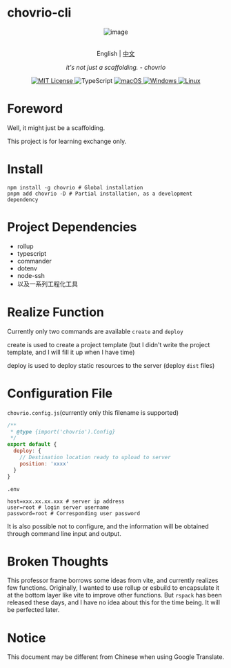 # chovrio-cli

<div align="center">
<picture>
  <source media="(prefers-color-scheme: dark)" srcset="https://chart-nw7ku8zhv-astrues.vercel.app/jing.png">
  <img alt="image" srcset="https://chart-nw7ku8zhv-astrues.vercel.app/jing.png">
</picture>
<p align="center">
    <br> English | <a href="README-CN.md">中文</a>
</p>
<p align="center">
    <em>it's not just a scaffolding. - chovrio</em>
</p>

<p align="center">
<a href="LICENSE" target="_blank">
    <img alt="MIT License" src="https://img.shields.io/badge/license-MIT-blue?style=flat-square" />
</a>
<img alt="TypeScript" src="https://img.shields.io/badge/-TypeScript-blue?style=flat-square&logo=typescript&logoColor=white" />

<a href="https://github.com/yetone/openai-translator/releases" target="_blank">
<img alt="macOS" src="https://img.shields.io/badge/-macOS-black?style=flat-square&logo=apple&logoColor=white" />
</a>

<a href="https://github.com/yetone/openai-translator/releases" target="_blank">
<img alt="Windows" src="https://img.shields.io/badge/-Windows-blue?style=flat-square&logo=windows&logoColor=white" />
</a>

<a href="https://github.com/yetone/openai-translator/releases" target="_blank">
<img alt="Linux" src="https://img.shields.io/badge/-Linux-yellow?style=flat-square&logo=linux&logoColor=white" />
</a>

</p>
</div>

# Foreword

Well, it might just be a scaffolding.

This project is for learning exchange only.

# Install

```shell
npm install -g chovrio # Global installation
pnpm add chovrio -D # Partial installation, as a development dependency
```

# Project Dependencies

- rollup
- typescript
- commander
- dotenv
- node-ssh
- 以及一系列工程化工具

# Realize Function

Currently only two commands are available `create` and `deploy`

create is used to create a project template (but I didn't write the project template, and I will fill it up when I have time)

deploy is used to deploy static resources to the server (deploy `dist` files)

# Configuration File

`chovrio.config.js`(currently only this filename is supported)

```js
/**
 * @type {import('chovrio').Config}
 */
export default {
  deploy: {
    // Destination location ready to upload to server
    position: 'xxxx'
  }
}
```

`.env`

```properties
host=xxx.xx.xx.xxx # server ip address
user=root # login server username
password=root # Corresponding user password
```

It is also possible not to configure, and the information will be obtained through command line input and output.

# Broken Thoughts

This professor frame borrows some ideas from vite, and currently realizes few functions. Originally, I wanted to use rollup or esbuild to encapsulate it at the bottom layer like vite to improve other functions. But `rspack` has been released these days, and I have no idea about this for the time being. It will be perfected later.

# Notice

This document may be different from Chinese when using Google Translate.

